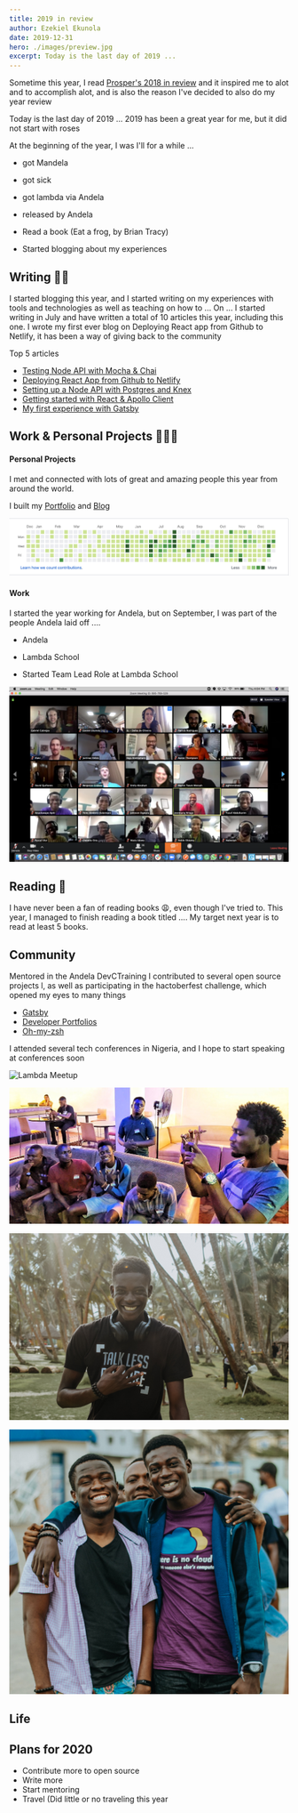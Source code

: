 ```yaml
---
title: 2019 in review
author: Ezekiel Ekunola
date: 2019-12-31
hero: ./images/preview.jpg
excerpt: Today is the last day of 2019 ...
---
```


Sometime this year, I read [Prosper's 2018 in review](https://medium.com/@unicodeveloper/2018-in-review-shattering-expectations-9418f2d720cc) and it inspired me to alot and to accomplish alot, and is also the reason I've decided to also do my year review

Today is the last day of 2019 ...
2019 has been a great year for me, but it did not start with roses

At the beginning of the year, I was I'll for a while ...

- got Mandela
- got sick
- got lambda via Andela
- released by Andela

- Read a book (Eat a frog, by Brian Tracy)
- Started blogging about my experiences

## Writing ✍🏾

I started blogging this year, and I started writing on my experiences with tools and technologies as well as teaching on how to ...
On ... I started writing in July and have written a total of 10 articles this year, including this one. I wrote my first ever blog on Deploying React app from Github to Netlify, it has been a way of giving back to the community

Top 5 articles

- [Testing Node API with Mocha & Chai](https://www.blog.ezekielekunola.com/testing-node-api-with-mocha-chai)
- [Deploying React App from Github to Netlify](https://www.blog.ezekielekunola.com/deploying-react-app-from-github-to-netlify)
- [Setting up a Node API with Postgres and Knex](https://www.blog.ezekielekunola.com/setting-up-a-node-api-with-postgres-and-knex)
- [Getting started with React & Apollo Client](https://www.blog.ezekielekunola.com/getting-started-with-react-apollo-client)
- [My first experience with Gatsby](https://www.blog.ezekielekunola.com/my-first-experience-with-gatsby)

## Work & Personal Projects 👨🏾‍💻

#### Personal Projects

I met and connected with lots of great and amazing people this year from around the world.

I built my [Portfolio](https://www.ezekielekunola.com) and [Blog](https://www.blog.ezekielekunola.com)

![Team Meetng](./images/graph.png)
#### Work

I started the year working for Andela, but on September, I was part of the people Andela laid off ....

- Andela
- Lambda School

- Started Team Lead Role at Lambda School

![Team Meetng](./images/5.png)

## Reading 📖

I have never been a fan of reading books 😩, even though I've tried to. This year, I managed to finish reading a book titled .... My target next year is to read at least 5 books.

## Community

Mentored in the Andela DevCTraining
I contributed to several open source projects l, as well as participating in the hactoberfest challenge, which opened my eyes to many things

- [Gatsby](https://github.com/gatsbyjs/gatsby)
- [Developer Portfolios](https://github.com/Easybuoy/developer-portfolios)
- [Oh-my-zsh](https://github.com/ohmyzsh/ohmyzsh)

I attended several tech conferences in Nigeria, and I hope to start speaking at conferences soon

![Lambda Meetup](./images/1.jpg)

![Lambda Meetup](./images/3.jpeg)

![Lambda Meetup](./images/4.jpg)

![Lambda Meetup](./images/2.jpg)

## Life

## Plans for 2020

- Contribute more to open source
- Write more
- Start mentoring
- Travel (Did little or no traveling this year
